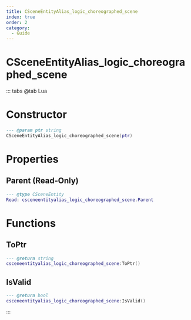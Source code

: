 ```yaml
---
title: CSceneEntityAlias_logic_choreographed_scene
index: true
order: 2
category:
  - Guide
---
```


# CSceneEntityAlias_logic_choreographed_scene

::: tabs
@tab Lua
# Constructor
```lua
--- @param ptr string
CSceneEntityAlias_logic_choreographed_scene(ptr)
```
# Properties
## Parent (Read-Only)
```lua
--- @type CSceneEntity
Read: csceneentityalias_logic_choreographed_scene.Parent
```
# Functions
## ToPtr
```lua
--- @return string
csceneentityalias_logic_choreographed_scene:ToPtr()
```
## IsValid
```lua
--- @return bool
csceneentityalias_logic_choreographed_scene:IsValid()
```

:::